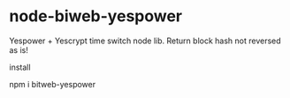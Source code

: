 # node-biweb-yespower
Yespower + Yescrypt time switch node lib. Return block hash not reversed as is!

install

npm i bitweb-yespower

